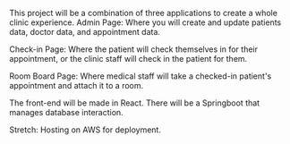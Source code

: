 This project will be a combination of three applications to create a whole clinic experience. 
Admin Page: 
  Where you will create and update patients data, doctor data, and appointment data.

Check-in Page: 
  Where the patient will check themselves in for their appointment, or the clinic staff will check in the patient for them.

Room Board Page:
  Where medical staff will take a checked-in patient's appointment and attach it to a room. 
  
The front-end will be made in React.
There will be a Springboot that manages database interaction.

Stretch: Hosting on AWS for deployment.
